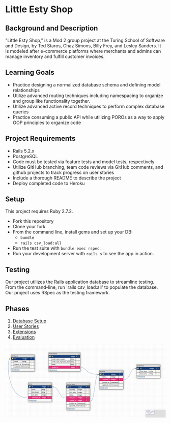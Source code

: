 # Little Esty Shop

## Background and Description

"Little Esty Shop," is a Mod 2 group project at the Turing School of Software and Design, by Ted Staros, Chaz Simons, Billy Frey, and Lesley Sanders. It is modeled after e-commerce platforms where merchants and admins can manage inventory and fulfill customer invoices.

## Learning Goals
- Practice designing a normalized database schema and defining model relationships
- Utilize advanced routing techniques including namespacing to organize and group like functionality together.
- Utilize advanced active record techniques to perform complex database queries
- Practice consuming a public API while utilizing POROs as a way to apply OOP principles to organize code

## Project Requirements
- Rails 5.2.x
- PostgreSQL
- Code must be tested via feature tests and model tests, respectively
- Utilize GitHub branching, team code reviews via GitHub comments, and github projects to track progress on user stories
- Include a thorough README to describe the project
- Deploy completed code to Heroku

## Setup

This project requires Ruby 2.7.2.

* Fork this repository
* Clone your fork
* From the command line, install gems and set up your DB:
    * `bundle`
    * `rails csv_load:all`
* Run the test suite with `bundle exec rspec`.
* Run your development server with `rails s` to see the app in action.

## Testing
Our project utilizes the Rails application database to streamline testing. From the command-line, run 'rails csv_load:all' to populate the database. Our project uses RSpec as the testing framework.

## Phases

1. [Database Setup](./doc/db_setup.md)
1. [User Stories](./doc/user_stories.md)
1. [Extensions](./doc/extensions.md)
1. [Evaluation](./doc/evaluation.md)



![Database design](./lib/assets/database_design.png)
